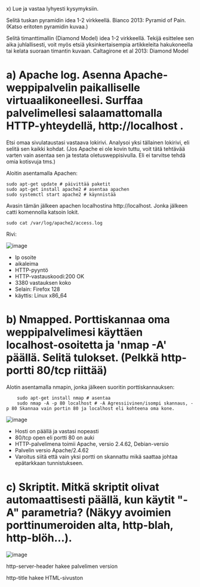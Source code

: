 x) Lue ja vastaa lyhyesti kysymyksiin.

Selitä tuskan pyramidin idea 1-2 virkkeellä. Bianco 2013: Pyramid of Pain. (Katso eritoten pyramidin kuvaa.)

Selitä timanttimallin (Diamond Model) idea 1-2 virkkeellä. Tekijä esittelee sen aika juhlallisesti, voit myös etsiä yksinkertaisempia artikkeleita hakukoneella tai kelata suoraan timantin kuvaan. Caltagirone et al 2013: Diamond Model

# a) Apache log. Asenna Apache-weppipalvelin paikalliselle virtuaalikoneellesi. Surffaa palvelimellesi salaamattomalla HTTP-yhteydellä, http://localhost . 
Etsi omaa sivulataustasi vastaava lokirivi. Analysoi yksi tällainen lokirivi, eli selitä sen kaikki kohdat. (Jos Apache ei ole kovin tuttu, voit tätä tehtävää varten vain asentaa sen ja testata oletusweppisivulla. Eli ei tarvitse tehdä omia kotisvuja tms.)

Aloitin asentamalla Apachen:

    sudo apt-get update # päivittää paketit
    sudo apt-get install apache2 # asentaa apachen
    sudo systemctl start apache2 # käynnistää

Avasin tämän jälkeen apachen localhostina http://localhost. Jonka jälkeen catti komennolla katsoin lokit.

    
    sudo cat /var/log/apache2/access.log

Rivi:

![image](https://github.com/user-attachments/assets/db2c9eea-eb43-4737-8dfc-23b315f643d2)

- Ip osoite
- aikaleima
- HTTP-pyyntö
- HTTP-vastauskoodi:200 OK
- 3380 vastauksen koko
- Selain: Firefox 128
- käyttis: Linux x86_64


# b) Nmapped. Porttiskannaa oma weppipalvelimesi käyttäen localhost-osoitetta ja 'nmap -A' päällä. Selitä tulokset. (Pelkkä http-portti 80/tcp riittää)

Alotin asentamalla nmapin, jonka jälkeen suoritin porttiskannauksen:

        sudo apt-get install nmap # asentaa
        sudo nmap -A -p 80 localhost # -A Agressiivinen/isompi skannaus, -p 80 Skannaa vain portin 80 ja localhost eli kohteena oma kone.


![image](https://github.com/user-attachments/assets/9919de1f-7aca-4392-a20e-f2c0289dc5ee)


- Hosti on päällä ja vastasi nopeasti
- 80/tcp open eli portti 80 on auki
- HTTP-palvelimena toimii Apache, versio 2.4.62, Debian-versio
- Palvelin versio Apache/2.4.62
- Varoitus siitä että vain yksi portti on skannattu mikä saattaa johtaa epätarkkaan tunnistukseen.

# c) Skriptit. Mitkä skriptit olivat automaattisesti päällä, kun käytit "-A" parametria? (Näkyy avoimien porttinumeroiden alta, http-blah, http-blöh...).

![image](https://github.com/user-attachments/assets/22711b76-42e2-4fe4-9df7-55f157e7e798)

http-server-header hakee palvelimen version

http-title hakee HTML-sivuston <title> elementin


# d) Jäljet lokissa. Etsi weppipalvelimen lokeista jäljet porttiskannauksesta (NSE eli Nmap Scripting Engine -skripteistä skannauksessa). Löydätkö sanan "nmap" isolla tai pienellä? Selitä osumat. Millaisilla hauilla tai säännöillä voisit tunnistaa porttiskannauksen jostain muusta lokista, jos se on niin laaja, että et pysty lukemaan itse kaikkia rivejä?

Aloitin tehtävän greppaamalla sanan "nmap" /var/log/apache2/access.log loki tiedostosta.

        sudo grep -i nmap /var/log/apache2/acess.log # -i ei erottele isoja ja pieniä kirjaimia

![image](https://github.com/user-attachments/assets/cc411fe9-8003-4573-ba24-ceed2e3baea5)

Sieltä löytyi rivejä joissa esintyy "Nmap Scripting Engine" user agent. Nmap on siis käyttänyt skriptejä tehdä HTTP-pyyntöjä palvelimelle osana skannausta.

        sudo gerp - i "Nmap Scripting Engine" /var/log/apache2/access.log # voi etsiä user agentit

Erisäännöillä joilla voisi luke lokia olisi esim. ip osoitteen kohdistaminen tai epätavallisten porttien etsiminen.

# e) Wire sharking. Sieppaa verkkoliikenne porttiskannatessa Wiresharkilla. Huomaa, että localhost käyttää "Loopback adapter" eli "lo". Tallenna pcap. 
Etsi kohdat, joilla on sana "nmap" ja kommentoi niitä. Jokaisen paketin jokaista kohtaa ei tarvitse analysoida, yleisempi tarkastelu riittää.

Aloitin avaamalla wiresharkin jonka jälkeen nmappasin portti 80 local hostin.

        sudo nmap -A -p 80 localhost

Kuva kun suodatetaan "nmap" eli käytetään filtterinä: frame contains "Nmap"

![image](https://github.com/user-attachments/assets/49f6ac93-6c75-426d-9a89-8b795284eeeb)

Nmap on käytetty palvelimen skannaamiseen HTTP:n kautta. Lähde- ja kohde osoite on sama eli skannaus tehty paikallisesti.

# f) Net grep. Sieppaa verkkoliikenne 'ngrep' komennolla ja näytä kohdat, joissa on sana "nmap".

Aloitin asentamalla ngrepin jonka jälkeen ngreppasin hakusanalla nmap. Spammasin muutaman kerran nmappia local hostiin jotta saadaan tietoa ulos.

        sudo apt-get install ngrep
        sudo ngrep -d lo -i nmap # -d lo määrittää että sieppaus tapahtuu verkkokortilla local host ja -i ei erottele isoja ja pieniä kirjaimia

![image](https://github.com/user-attachments/assets/51e09c87-a400-4a88-b6a6-71af4f58148d)

Kuvasta näkyy 338 saatu ja 25 oli "nmap".



# g) Agentti. Vaihda nmap:n user-agent niin, että se näyttää tavalliselta weppiselaimelta.

# h) Pienemmät jäljet. Porttiskannaa weppipalvelimesi uudelleen localhost-osoitteella. Tarkastele sekä Apachen lokia että siepattua verkkoliikennettä. Mikä on muuttunut, kun vaihdoit user-agent:n? Löytyykö lokista edelleen tekstijono "nmap"?

# i) Hieman vaikeampi: LoWeR ChEcK. Poista skritiskannauksesta viimeinenkin "nmap" -teksti. Etsi löytämääsi tekstiä /usr/share/nmap -hakemistosta ja korvaa se toisella. 
Tee porttiskannaus ja tarkista, että "nmap" ei näy isolla eikä pienellä kirjoitettuna Apachen lokissa eikä siepatussa verkkoliikenteessä. 
(Tässä tehtävässä voit muokata suoraan lua-skriptejä /usr/share/nmap alta, 'sudoedit'. Muokatun version paketoiminen siis rajataan ulos tehtävästä.)


# j) Vapaaehtoinen, vaikea: Invisible, invincible. Etsi jokin toinen nmap:n skripti, jonka verkkoliikenteessä esiintyy merkkijono "nmap" isolla tai pienellä. Muuta nmap:n koodia niin, että tuo merkkijono ei enää näy verkkoliikenteessä.

## References
